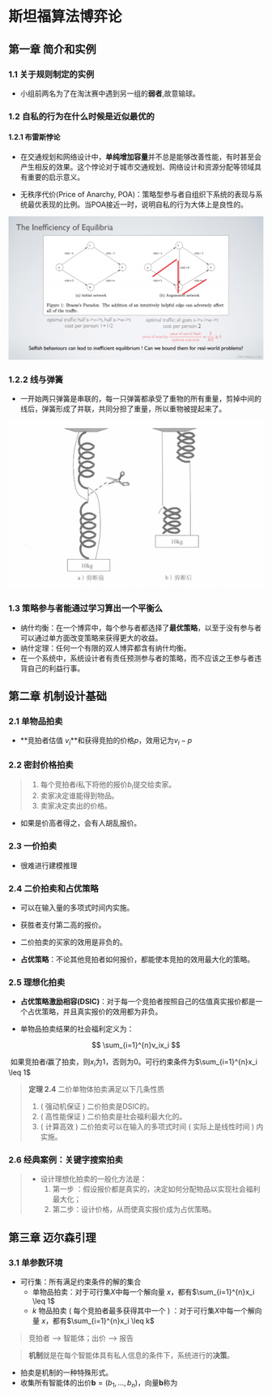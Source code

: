 # 斯坦福算法博弈论

## 第一章 简介和实例

### 1.1 关于规则制定的实例

- 小组前两名为了在淘汰赛中遇到另一组的**弱者**,故意输球。

### 1.2 自私的行为在什么时候是近似最优的

#### 1.2.1 布雷斯悖论

- 在交通规划和网络设计中，**单纯增加容量**并不总是能够改善性能，有时甚至会产生相反的效果。这个悖论对于城市交通规划、网络设计和资源分配等领域具有重要的启示意义。

- 无秩序代价(Price of Anarchy, POA)：策略型参与者自组织下系统的表现与系统最优表现的比例。当POA接近一时，说明自私的行为大体上是良性的。

![pictures\1.2.1_1.png](.\pictures\1.2.1_1.png)



### 1.2.2 线与弹簧

- 一开始两只弹簧是串联的，每一只弹簧都承受了重物的所有重量，剪掉中间的线后，弹簧形成了并联，共同分担了重量，所以重物被提起来了。

![pictures\1.2.2_1.png](.\pictures\1.2.2_1.png)

### 1.3 策略参与者能通过学习算出一个平衡么

- 纳什均衡：在一个博弈中，每个参与者都选择了**最优策略**，以至于没有参与者可以通过单方面改变策略来获得更大的收益。
- 纳什定理：任何一个有限的双人博弈都含有纳什均衡。
- 在一个系统中，系统设计者有责任预测参与者的策略，而不应该之王参与者违背自己的利益行事。

## 第二章 机制设计基础

### 2.1 单物品拍卖

- **竞拍者估值 $v_i$**和获得竞拍的价格$p$，效用记为$v_i-p$

### 2.2 密封价格拍卖

> 1. 每个竞拍者$i$私下将他的报价$b_i$提交给卖家。
> 2. 卖家决定谁能得到物品。
> 3. 卖家决定卖出的价格。

- 如果是价高者得之，会有人胡乱报价。

### 2.3 一价拍卖

- 很难进行建模推理

### 2.4 二价拍卖和占优策略

- 可以在输入量的多项式时间内实施。

- 获胜者支付第二高的报价。
- 二价拍卖的买家的效用是非负的。
- **占优策略**：不论其他竞拍者如何报价，都能使本竞拍的效用最大化的策略。

### 2.5 理想化拍卖

- **占优策略激励相容(DSIC)**：对于每一个竞拍者按照自己的估值真实报价都是一个占优策略，并且真实报价的效用都为非负。

- 单物品拍卖结果的社会福利定义为：

$$
\sum_{i=1}^{n}v_ix_i
$$

​	如果竞拍者$i$赢了拍卖，则$x_i$为1，否则为0。可行约束条件为$\sum_{i=1}^{n}x_i \leq 1$

> **定理 2.4** 二价单物体拍卖满足以下几条性质
>
> 1. ( 强动机保证 ) 二价拍卖是DSIC的。
> 2. ( 高性能保证 ) 二价拍卖是社会福利最大化的。
> 3. ( 计算高效 ) 二价拍卖可以在输入的多项式时间 ( 实际上是线性时间 ) 内实施。

### 2.6 经典案例：关键字搜索拍卖

> - 设计理想化拍卖的一般化方法是：
>   1. 第一步 ：假设报价都是真实的，决定如何分配物品以实现社会福利最大化；
>   2. 第二步：设计价格，从而使真实报价成为占优策略。

## 第三章 迈尔森引理

### 3.1 单参数环境

- 可行集：所有满足约束条件的解的集合
  - 单物品拍卖：对于可行集$X$中每一个解向量 $x$，都有$\sum_{i=1}^{n}x_i \leq 1$
  - $k$ 物品拍卖 ( 每个竞拍者最多获得其中一个 ) ：对于可行集$X$中每一个解向量  $x$，都有$\sum_{i=1}^{n}x_i \leq k$

>  竞拍者 —> 智能体；出价 —> 报告 

> **机制**就是在每个智能体具有私人信息的条件下，系统进行的**决策**。

- 拍卖是机制的一种特殊形式。
- 收集所有智能体的出价$\mathbf{b} = (b_1, \ldots, b_n)$，向量$\mathbf{b}$称为

